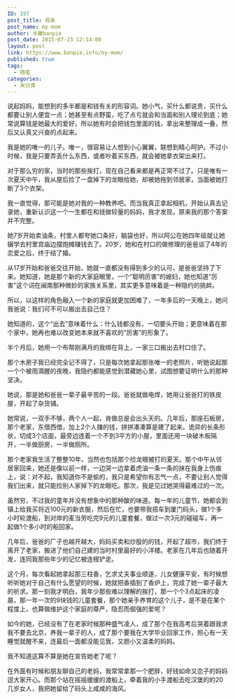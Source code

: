 ```yaml
---
ID: 197
post_title: 母亲
post_name: my-mom
author: 半撇banpie
post_date: 2015-07-23 12:14:00
layout: post
link: https://www.banpie.info/my-mom/
published: true
tags:
  - 随笔
categories:
  - 未分类
---
```

说起妈妈，能想到的多半都是和钱有关的形容词。她小气，买什么都说贵，买什么都要让别人便宜一点；她甚至有点野蛮，吃了点亏就会和当面和别人理论到底；她常说算钱是她最大的爱好，所以她有时会把钱包里面的钱，拿出来整理成一叠，然后又认真又兴奋的点起来。

我是她的唯一的儿子。唯一，很容易让人想到小心翼翼，联想到精心呵护。不过小时候，我是只要弄丢什么东西，或者吵着买东西，就会被她拿衣架出来打。

对于那么穷的家，当时的那些挨打，现在自己看来都是再正常不过了。只是唯有一次夏天中午，我从屋后捡了一盘掉下的龙眼给她，却被她拖到邻居家，当面被她打断了3个衣架。

我一直觉得，那可能是她对我的一种教养吧。而当我真正拿起相机，开始认真去记录她，重新认识这一个一生都在和钱做较量的妈妈，我才发现，原来我的那个答案并不完整。

她7岁开始卖油条，村里人都夸她口条好，脑袋也好，所以阿公在她四年级就让她辍学去村里宫庙边摆炮摊赚钱去了。20岁，她和在村口的做修理的爸爸谈了4年的恋爱之后，终于结了婚。

从17岁开始和爸爸交往开始，她就一直都没有得到多少的认可，是爸爸坚持了下来。她知道，她是那个新的大家庭眼里，一个“聪明厉害”的媳妇，她也知道“厉害”这个词在闽南那种微妙的家族关系里，其实更多意味着是一种隐约的挑衅。

所以，以这样的角色融入一个新的家庭就更加困难了，一年多后的一天晚上，她问我爸说：我们可不可以搬出去自己住？

她知道的，这个“出去”意味着什么：什么钱都没有，一切要头开始；更意味着在那个家中，她再也难以改变她本来就不喜欢的“厉害”的形象了。

半个月后，她用一个布帮刚满月的我绑在背上，一家三口搬出去村口住了。

那个木房子我已经完全记不得了，只是每次她拿起那张唯一的老照片，听她说起那一个个被雨滴醒的夜晚，我隐约都能感觉到潜藏她心里，试图想要证明什么的那种坚决。

她说，那是她和爸爸一辈子最辛苦的一段。爸爸就做电焊，她用让爸爸打的铁皮屋，开起了杂货铺。

她常说，一双手不够，两个人一起，肯做总是会出头天的。几年后，那座石板房，那个老家，东借西借，加上2个人赚的钱，拼拼凑凑算是建了起来。诡异的长条形状，切成3个店面，最旁边连着一个不到3平方的小屋，里面还用一块破木板隔开，一半做厨房，一半做厕所。

那个老家我生活了整整10年，当然也包括那个捡龙眼被打的夏天。那个中午从邻居家回来，她还是像以前一样，一边哭一边拿着虎油一条一条的抹在我身上伤痕上，说：对不起，我知道你不是偷的，我只是希望你有志气一点，不要让别人觉得我们出来，就只能捡别人家掉下的龙眼吃。那次，我是见过她哭得最难过的一次。

虽然穷，不过我的童年并没有想象中的那种酸的味道。每一年的儿童节，她都会到镇上给我买将近100元的新衣服，然后在忙，也要带我搭车到厦门码头，做1个多小时轮渡船，到对岸的麦当劳吃完9元的儿童套餐，做过一次3元的碰碰车，再一起做1个多小时的船回家。

几年后，爸爸的厂子也越开越大，妈妈买卖和炒股的的钱，开起了超市，我们终于离开了老家，搬进了他们自己建的当时村里最好的小洋楼。老家在几年后也随着开发，连同我那些年少的记忆被连根铲走。

这个月，每次看起她拿起那三柱香，乞求丈夫事业顺遂，儿女健康平安，有时候想听听她对于自己有什么愿望的时候，她就把香插到了香炉上，完成了她一辈子最大的祈求。那一刻我才明白，我年少那些难以理解的挨打，那一个个3点起床的凌晨，那一年一次的9块钱的儿童套餐，那个她亲手养育的这个儿子，是不是在某个程度上，也算做维护这个家庭的尊严，隐忍而倔强的爱呢？

如今的她，已经没有了在老家时候那种盛气凌人，成了那个在我高考后哭着跟我求我不要去北京，养我一辈子的人，成了那个要我在大学毕业回家工作，担心有一天睡觉就醒不来，连最后一面都没能见我，又胆小又温柔的妈妈。

我不知道这算不算是她在宣告她老了呢？

在外面有时候和朋友聊自己的老妈，我常常拿那一个肥胖，好钱如命又恋子的妈妈逗大家开心。而那个站在摇摇缓缓的渡船上，牵着我的小手渡船去吃汉堡的的20几岁女人，我把她留给了码头上咸咸的海风。
<!--stackedit_data:
eyJoaXN0b3J5IjpbMTYyODYwNzI3OV19
-->